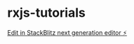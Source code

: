 # rxjs-tutorials

[Edit in StackBlitz next generation editor ⚡️](https://stackblitz.com/~/github.com/yadnesh045/rxjs-tutorials)